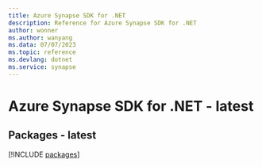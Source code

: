 ```yaml
---
title: Azure Synapse SDK for .NET
description: Reference for Azure Synapse SDK for .NET
author: wonner
ms.author: wanyang
ms.data: 07/07/2023
ms.topic: reference
ms.devlang: dotnet
ms.service: synapse
---
```

# Azure Synapse SDK for .NET - latest
## Packages - latest
[!INCLUDE [packages](synapse-index.md)]